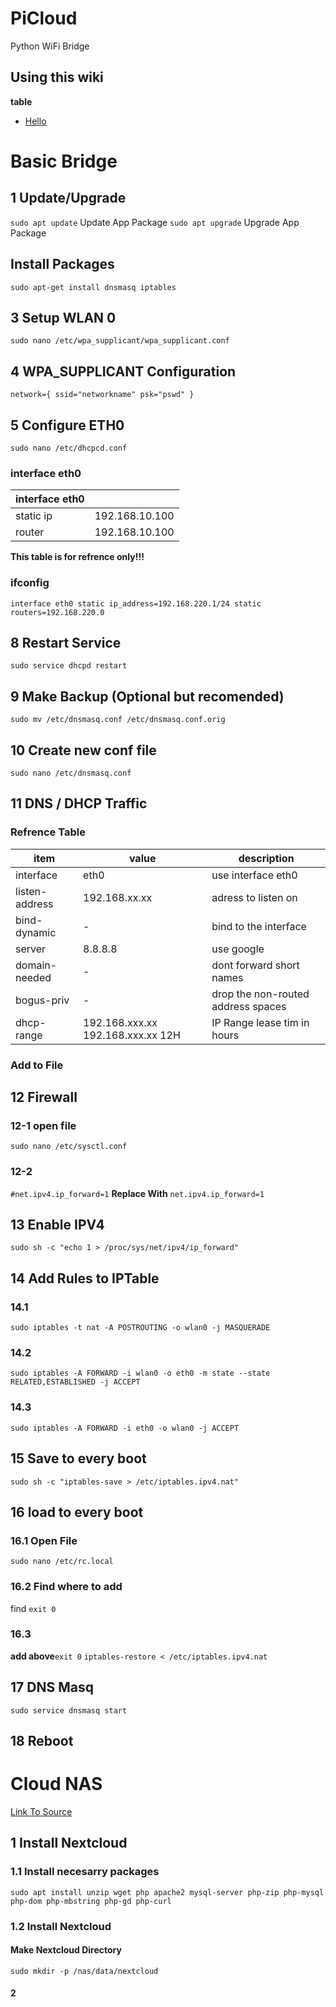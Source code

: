 # PiCloud
 Python WiFi Bridge

## Using this wiki
**table**
- [Hello](#basic-bridge)
# Basic Bridge
## 1 Update/Upgrade
`sudo apt update`
Update App Package
`sudo apt upgrade`
Upgrade App Package
## Install Packages
`sudo apt-get install dnsmasq iptables`

## 3 Setup WLAN 0

`sudo nano /etc/wpa_supplicant/wpa_supplicant.conf`

## 4 WPA_SUPPLICANT Configuration

`network={
ssid="networkname"
psk="pswd"
}`

## 5 Configure ETH0
`sudo nano /etc/dhcpcd.conf`

### interface eth0
|interface eth0||
|-|-|
|static ip|192.168.10.100|
|router|192.168.10.100|

**This table is for refrence only!!!**
### ifconfig
`interface eth0
static ip_address=192.168.220.1/24
static routers=192.168.220.0`

## 8 Restart Service
`sudo service dhcpd restart`
## 9 Make Backup (Optional but recomended)
`sudo mv /etc/dnsmasq.conf /etc/dnsmasq.conf.orig`

## 10 Create new conf file
`sudo nano /etc/dnsmasq.conf`
## 11 DNS / DHCP Traffic
### Refrence Table
|item|value|description|
|-|-|-|
|interface|eth0|use interface eth0
listen-address|192.168.xx.xx|adress to listen on|
bind-dynamic|-|bind to the interface|
server|8.8.8.8|use google|
domain-needed|-|dont forward short names|
bogus-priv|-|drop the non-routed address spaces|
dhcp-range|192.168.xxx.xx 192.168.xxx.xx 12H|IP Range lease tim in hours|


### Add to File

## 12 Firewall
### 12-1 open file
`sudo nano /etc/sysctl.conf`
### 12-2
`#net.ipv4.ip_forward=1`
**Replace With**
`net.ipv4.ip_forward=1`

## 13 Enable IPV4
`sudo sh -c "echo 1 > /proc/sys/net/ipv4/ip_forward"`
##  14 Add Rules to IPTable
### 14.1
`sudo iptables -t nat -A POSTROUTING -o wlan0 -j MASQUERADE`
### 14.2
`sudo iptables -A FORWARD -i wlan0 -o eth0 -m state --state RELATED,ESTABLISHED -j ACCEPT`
### 14.3
`sudo iptables -A FORWARD -i eth0 -o wlan0 -j ACCEPT`
## 15 Save to every boot
`sudo sh -c "iptables-save > /etc/iptables.ipv4.nat"`

## 16 load to every boot
### 16.1 Open File
`sudo nano /etc/rc.local`
### 16.2 Find where to add
find `exit 0`
### 16.3
**add above**`exit 0`
`iptables-restore < /etc/iptables.ipv4.nat`
## 17 DNS Masq
`sudo service dnsmasq start`
## 18 Reboot

# Cloud NAS
[Link To Source](https://opensource.com/article/18/9/host-cloud-nas-raspberry-pi?ref=itsfoss.com)
## 1 Install Nextcloud
### 1.1 Install necesarry packages
`sudo apt install unzip wget php apache2 mysql-server php-zip php-mysql php-dom php-mbstring php-gd php-curl`
### 1.2 Install Nextcloud
#### Make Nextcloud Directory
`sudo mkdir -p /nas/data/nextcloud`
#### 2
## 